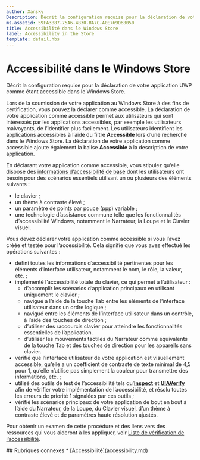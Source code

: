 ```yaml
---
author: Xansky
Description: Décrit la configuration requise pour la déclaration de votre application UWP comme étant accessible dans le Windows Store.
ms.assetid: 59FA3B87-75A6-4B30-BA7C-A0E769D68050
title: Accessibilité dans le Windows Store
label: Accessibility in the Store
template: detail.hbs
---
```


# Accessibilité dans le Windows Store  



Décrit la configuration requise pour la déclaration de votre application UWP comme étant accessible dans le Windows Store.

Lors de la soumission de votre application au Windows Store à des fins de certification, vous pouvez la déclarer comme accessible. La déclaration de votre application comme accessible permet aux utilisateurs qui sont intéressés par les applications accessibles, par exemple les utilisateurs malvoyants, de l’identifier plus facilement. Les utilisateurs identifient les applications accessibles à l’aide du filtre **Accessible** lors d’une recherche dans le Windows Store. La déclaration de votre application comme accessible ajoute également la balise **Accessible** à la description de votre application.

En déclarant votre application comme accessible, vous stipulez qu’elle dispose des [informations d’accessibilité de base](basic-accessibility-information.md) dont les utilisateurs ont besoin pour des scénarios essentiels utilisant un ou plusieurs des éléments suivants :

* le clavier ;
* un thème à contraste élevé ;
* un paramètre de points par pouce (ppp) variable ;
* une technologie d’assistance commune telle que les fonctionnalités d’accessibilité Windows, notamment le Narrateur, la Loupe et le Clavier visuel.

Vous devez déclarer votre application comme accessible si vous l’avez créée et testée pour l’accessibilité. Cela signifie que vous avez effectué les opérations suivantes :

* défini toutes les informations d’accessibilité pertinentes pour les éléments d’interface utilisateur, notamment le nom, le rôle, la valeur, etc. ;
* implémenté l’accessibilité totale du clavier, ce qui permet à l’utilisateur :
    * d’accomplir les scénarios d’application principaux en utilisant uniquement le clavier ;
    * navigué à l’aide de la touche Tab entre les éléments de l’interface utilisateur dans un ordre logique ;
    * navigué entre les éléments de l’interface utilisateur dans un contrôle, à l’aide des touches de direction ;
    * d’utiliser des raccourcis clavier pour atteindre les fonctionnalités essentielles de l’application.
    * d’utiliser les mouvements tactiles du Narrateur comme équivalents de la touche Tab et des touches de direction pour les appareils sans clavier.
* vérifié que l’interface utilisateur de votre application est visuellement accessible, qu’elle a un coefficient de contraste de texte minimal de 4,5 pour 1, qu’elle n’utilise pas simplement la couleur pour transmettre des informations, etc. ;
* utilisé des outils de test de l’accessibilité tels qu’[**Inspect**](https://msdn.microsoft.com/library/windows/desktop/Dd318521) et [**UIAVerify**](https://msdn.microsoft.com/library/windows/desktop/Hh920986) afin de vérifier votre implémentation de l’accessibilité, et résolu toutes les erreurs de priorité 1 signalées par ces outils ;
* vérifié les scénarios principaux de votre application de bout en bout à l’aide du Narrateur, de la Loupe, du Clavier visuel, d’un thème à contraste élevé et de paramètres haute résolution ajustés.

Pour obtenir un examen de cette procédure et des liens vers des ressources qui vous aideront à les appliquer, voir [Liste de vérification de l’accessibilité](accessibility-checklist.md).

<span id="related_topics"/>
## Rubriques connexes    
* [Accessibilité](accessibility.md)


<!--HONumber=May16_HO2-->


